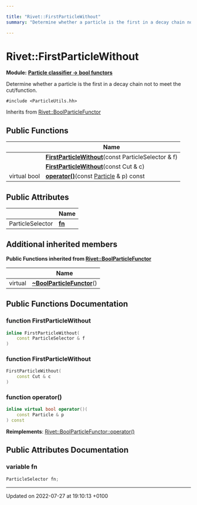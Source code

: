```yaml
---

title: "Rivet::FirstParticleWithout"
summary: "Determine whether a particle is the first in a decay chain not to meet the cut/function. "

---
```


# Rivet::FirstParticleWithout

**Module:** **[Particle classifier -> bool functors](http://example.org/modules/group__particleutils__p2bool/)**



Determine whether a particle is the first in a decay chain not to meet the cut/function. 


`#include <ParticleUtils.hh>`

Inherits from [Rivet::BoolParticleFunctor](http://example.org/classes/structrivet_1_1boolparticlefunctor/)

## Public Functions

|                | Name           |
| -------------- | -------------- |
| | **[FirstParticleWithout](http://example.org/classes/structrivet_1_1firstparticlewithout/#function-firstparticlewithout)**(const ParticleSelector & f) |
| | **[FirstParticleWithout](http://example.org/classes/structrivet_1_1firstparticlewithout/#function-firstparticlewithout)**(const Cut & c) |
| virtual bool | **[operator()](http://example.org/classes/structrivet_1_1firstparticlewithout/#function-operator())**(const <a href="http://example.org/classes/classrivet_1_1particle/">Particle</a> & p) const |

## Public Attributes

|                | Name           |
| -------------- | -------------- |
| ParticleSelector | **[fn](http://example.org/classes/structrivet_1_1firstparticlewithout/#variable-fn)**  |

## Additional inherited members

**Public Functions inherited from [Rivet::BoolParticleFunctor](http://example.org/classes/structrivet_1_1boolparticlefunctor/)**

|                | Name           |
| -------------- | -------------- |
| virtual | **[~BoolParticleFunctor](http://example.org/classes/structrivet_1_1boolparticlefunctor/#function-~boolparticlefunctor)**() |


## Public Functions Documentation

### function FirstParticleWithout

```cpp
inline FirstParticleWithout(
    const ParticleSelector & f
)
```


### function FirstParticleWithout

```cpp
FirstParticleWithout(
    const Cut & c
)
```


### function operator()

```cpp
inline virtual bool operator()(
    const Particle & p
) const
```


**Reimplements**: [Rivet::BoolParticleFunctor::operator()](http://example.org/classes/structrivet_1_1boolparticlefunctor/#function-operator())


## Public Attributes Documentation

### variable fn

```cpp
ParticleSelector fn;
```


-------------------------------

Updated on 2022-07-27 at 19:10:13 +0100